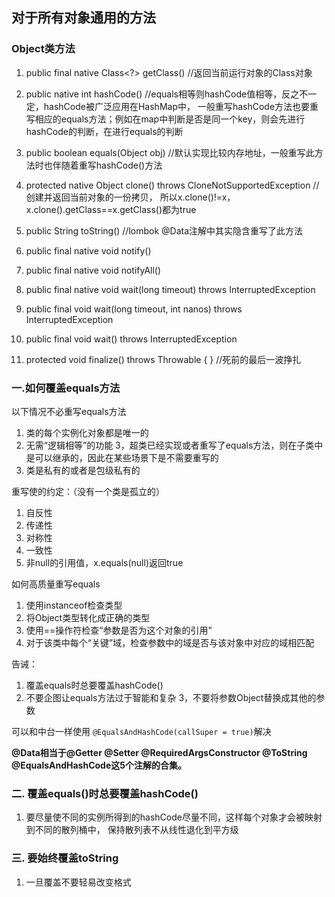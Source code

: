 ## 对于所有对象通用的方法
### Object类方法
1. public final native Class<?> getClass() //返回当前运行对象的Class对象

2. public native int hashCode() //equals相等则hashCode值相等，反之不一定，hashCode被广泛应用在HashMap中，
一般重写hashCode方法也要重写相应的equals方法；例如在map中判断是否是同一个key，则会先进行hashCode的判断，在进行equals的判断

3. public boolean equals(Object obj) //默认实现比较内存地址，一般重写此方法时也伴随着重写hashCode()方法

4. protected native Object clone() throws CloneNotSupportedException //创建并返回当前对象的一份拷贝，
所以x.clone()!=x，x.clone().getClass==x.getClass()都为true

5. public String toString() //lombok @Data注解中其实隐含重写了此方法

6. public final native void notify()
7. public final native void notifyAll()
8. public final native void wait(long timeout) throws InterruptedException
9. public final void wait(long timeout, int nanos) throws InterruptedException
10. public final void wait() throws InterruptedException
11. protected void finalize() throws Throwable { } //死前的最后一波挣扎


### 一.如何覆盖equals方法
  
以下情况不必重写equals方法  
1. 类的每个实例化对象都是唯一的
2. 无需“逻辑相等”的功能
3，超类已经实现或者重写了equals方法，则在子类中是可以继承的，因此在某些场景下是不需要重写的
4. 类是私有的或者是包级私有的

重写使的约定：（没有一个类是孤立的）  
1. 自反性
2. 传递性
3. 对称性
4. 一致性
5. 非null的引用值，x.equals(null)返回true

如何高质量重写equals  
1. 使用instanceof检查类型
2. 将Object类型转化成正确的类型
3. 使用==操作符检查“参数是否为这个对象的引用”
4. 对于该类中每个“关键”域，检查参数中的域是否与该对象中对应的域相匹配  

告诫：
1. 覆盖equals时总要覆盖hashCode()
2. 不要企图让equals方法过于智能和复杂
3，不要将参数Object替换成其他的参数

可以和中台一样使用 `@EqualsAndHashCode(callSuper = true)`解决
 
**@Data相当于@Getter @Setter @RequiredArgsConstructor @ToString @EqualsAndHashCode这5个注解的合集。**
 
### 二. 覆盖equals()时总要覆盖hashCode()
1. 要尽量使不同的实例所得到的hashCode尽量不同，这样每个对象才会被映射到不同的散列桶中，
保持散列表不从线性退化到平方级

### 三. 要始终覆盖toString
1. 一旦覆盖不要轻易改变格式
 
 
 
 
 
 
 
 
 